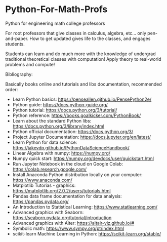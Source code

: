 # Python-For-Math-Profs
Python for engineering math college professors

For root professors that give classes in calculus, algebra, etc... only pen-and-paper. How to get updated gives life to the classes, and engages students.

Students can learn and do much more with the knowledge of undergrad traditional theoretical classes with computation! Apply theory to real-world problems and compute!

Bibliography:

Basically books online and tutorials and libs documentation, recommended order:

- Learn Python basics: https://penseallen.github.io/PensePython2e/
- Python guide: https://docs.python-guide.org/
- Python tutorial: https://docs.python.org/3/tutorial/
- Python reference: https://books.goalkicker.com/PythonBook/
- Learn about the standard Python libs: https://docs.python.org/3/library/index.html
- Python official documentation: https://docs.python.org/3/
- Project Jupyter Documentation: https://docs.jupyter.org/en/latest/
- Learn Python for data science: https://jakevdp.github.io/PythonDataScienceHandbook/
- Linear Algebra with numpy: https://numpy.org/
- Numpy quick start: https://numpy.org/devdocs/user/quickstart.html
- Run Jupyter Notebook in the cloud on Google Colab: https://colab.research.google.com/
- Install Anaconda Python distribution locally on your computer: https://www.anaconda.com/
- Matplotlib Tutorias - graphics: https://matplotlib.org/2.0.2/users/tutorials.html
- Pandas data frame documentation for data analysis: https://pandas.pydata.org/
- An Introduction to Statistical Learning: https://www.statlearning.com/
- Advanced graphics with Seaborn: https://seaborn.pydata.org/tutorial/introduction
- Advanced graphics with Alter: https://altair-viz.github.io/#
- Symbolic math: https://www.sympy.org/pt/index.html
- scikit-learn Machine Learning in Python: https://scikit-learn.org/stable/
